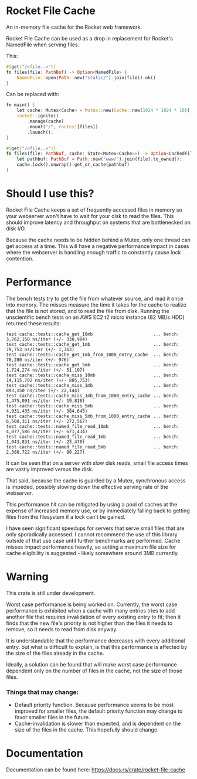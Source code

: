 # Rocket File Cache
An in-memory file cache for the Rocket web framework.

Rocket File Cache can be used as a drop in replacement for Rocket's NamedFile when serving files.

This:
```rust
#[get("/<file..>")]
fn files(file: PathBuf) -> Option<NamedFile> {
    NamedFile::open(Path::new("static/").join(file)).ok()
}
```
Can be replaced with:
```rust
fn main() {
    let cache: Mutex<Cache> = Mutex::new(Cache::new(1024 * 1024 * 10)); // 10 megabytes
    rocket::ignite()
        .manage(cache)
        .mount("/", routes![files])
        .launch();
}

#[get("/<file..>")]
fn files(file: PathBuf, cache: State<Mutex<Cache>>) -> Option<CachedFile> {
    let pathbuf: PathBuf = Path::new("www/").join(file).to_owned();
    cache.lock().unwrap().get_or_cache(pathbuf)
}
```


# Should I use this?
Rocket File Cache keeps a set of frequently accessed files in memory so your webserver won't have to wait for your disk to read the files.
This should improve latency and throughput on systems that are bottlenecked on disk I/O.

Because the cache needs to be hidden behind a Mutex, only one thread can get access at a time.
This will have a negative performance impact in cases where the webserver is handling enough traffic to constantly cause lock contention.

# Performance

The bench tests try to get the file from whatever source, and read it once into memory.
The misses measure the time it takes for the cache to realize that the file is not stored, and to read the file from disk.
Running the unscientific bench tests on an AWS EC2 t2 micro instance (82 MB/s HDD) returned these results:
```
test cache::tests::cache_get_10mb                       ... bench:   3,762,150 ns/iter (+/- 330,904)
test cache::tests::cache_get_1mb                        ... bench:      79,753 ns/iter (+/- 1,363)
test cache::tests::cache_get_1mb_from_1000_entry_cache  ... bench:      78,280 ns/iter (+/- 976)
test cache::tests::cache_get_5mb                        ... bench:   1,724,274 ns/iter (+/- 51,107)
test cache::tests::cache_miss_10mb                      ... bench:  14,115,702 ns/iter (+/- 885,753)
test cache::tests::cache_miss_1mb                       ... bench:     893,150 ns/iter (+/- 22,144)
test cache::tests::cache_miss_1mb_from_1000_entry_cache ... bench:   1,475,091 ns/iter (+/- 19,818)
test cache::tests::cache_miss_5mb                       ... bench:   4,931,435 ns/iter (+/- 384,645)
test cache::tests::cache_miss_5mb_from_1000_entry_cache ... bench:   6,500,311 ns/iter (+/- 272,567)
test cache::tests::named_file_read_10mb                 ... bench:   4,077,586 ns/iter (+/- 671,434)
test cache::tests::named_file_read_1mb                  ... bench:   1,043,831 ns/iter (+/- 23,470)
test cache::tests::named_file_read_5mb                  ... bench:   2,388,722 ns/iter (+/- 80,227)
```

It can be seen that on a server with slow disk reads, small file access times are vastly improved versus the disk.

That said, because the cache is guarded by a Mutex, synchronous access is impeded, possibly slowing down the effective serving rate of the webserver.

This performance hit can be mitigated by using a pool of caches at the expense of increased memory use,
or by immediately falling back to getting files from the filesystem if a lock can't be gained.


I have seen significant speedups for servers that serve small files that are only sporadically accessed.
I cannot recommend the use of this library outside of that use case until further benchmarks are performed.
Cache misses impact performance heavily, so setting a maximum file size for cache eligibility is suggested - likely somewhere around 3MB currently.

# Warning
This crate is still under development.

Worst case performance is being worked on.
Currently, the worst case performance is exhibited when a cache with many entries tries to add another file that
requires invalidation of every existing entry to fit; then it finds that the new file's priority is not higher than
the files it needs to remove, so it needs to read from disk anyway.

It is understandable that the performance decreases with every additional entry. but what is difficult to explain, is
 that this performance is affected by the size of the files already in the cache.

Ideally, a solution can be found that will make worst case performance dependent only on the number of files in the cache,
not the size of those files.


### Things that may change:
* Default priority function. Because performance seems to be most improved for smaller files, the default priority function
may change to favor smaller files in the future.
* Cache-invalidation is slower than expected, and is dependent on the size of the files in the cache.
This hopefully should change.

# Documentation
Documentation can be found here: https://docs.rs/crate/rocket-file-cache
